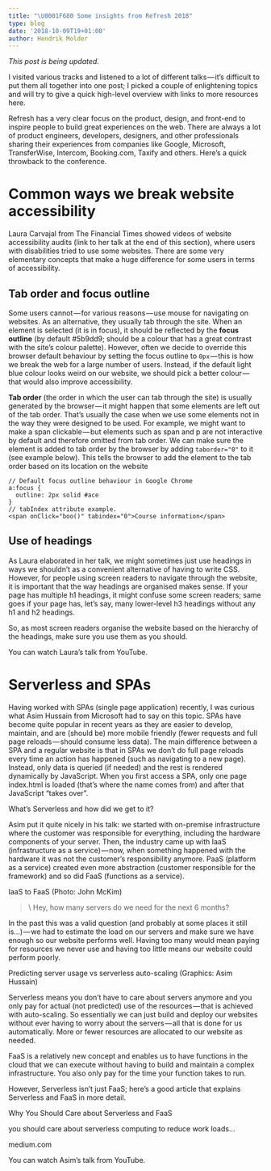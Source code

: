 ```yaml
---
title: "\U0001F680 Some insights from Refresh 2018"
type: blog
date: '2018-10-09T19+01:00'
author: Hendrik Molder
---
```

_This post is being updated._

I visited various tracks and listened to a lot of different talks — it’s difficult to put them all together into one post; I picked a couple of enlightening topics and will try to give a quick high-level overview with links to more resources here.

Refresh has a very clear focus on the product, design, and front-end to inspire people to build great experiences on the web. There are always a lot of product engineers, developers, designers, and other professionals sharing their experiences from companies like Google, Microsoft, TransferWise, Intercom, Booking.com, Taxify and others. Here’s a quick throwback to the conference.

# Common ways we break website accessibility

Laura Carvajal from The Financial Times showed videos of website accessibility audits (link to her talk at the end of this section), where users with disabilities tried to use some websites. There are some very elementary concepts that make a huge difference for some users in terms of accessibility.

## Tab order and focus outline

Some users cannot — for various reasons — use mouse for navigating on websites. As an alternative, they usually tab through the site. When an element is selected (it is in focus), it should be reflected by the **focus outline** (by default #5b9dd9; should be a colour that has a great contrast with the site’s colour palette). However, often we decide to override this browser default behaviour by setting the focus outline to `0px` — this is how we break the web for a large number of users. Instead, if the default light blue colour looks weird on our website, we should pick a better colour — that would also improve accessibility.

**Tab order** (the order in which the user can tab through the site) is usually generated by the browser — it might happen that some elements are left out of the tab order. That’s usually the case when we use some elements not in the way they were designed to be used. For example, we might want to make a span clickable — but elements such as span and p are not interactive by default and therefore omitted from tab order. We can make sure the element is added to tab order by the browser by adding `taborder="0"` to it (see example below). This tells the browser to add the element to the tab order based on its location on the website

```
// Default focus outline behaviour in Google Chrome
a:focus {
  outline: 2px solid #ace
}
// tabIndex attribute example.
<span onClick="boo()" tabindex="0">Course information</span>
```

## Use of headings

As Laura elaborated in her talk, we might sometimes just use headings in ways we shouldn’t as a convenient alternative of having to write CSS. However, for people using screen readers to navigate through the website, it is important that the way headings are organised makes sense. If your page has multiple h1 headings, it might confuse some screen readers; same goes if your page has, let’s say, many lower-level h3 headings without any h1 and h2 headings.

So, as most screen readers organise the website based on the hierarchy of the headings, make sure you use them as you should.

You can watch Laura’s talk from YouTube.

# Serverless and SPAs

Having worked with SPAs (single page application) recently, I was curious what Asim Hussain from Microsoft had to say on this topic. SPAs have become quite popular in recent years as they are easier to develop, maintain, and are (should be) more mobile friendly (fewer requests and full page reloads — should consume less data). The main difference between a SPA and a regular website is that in SPAs we don’t do full page reloads every time an action has happened (such as navigating to a new page). Instead, only data is queried (if needed) and the rest is rendered dynamically by JavaScript. When you first access a SPA, only one page index.html is loaded (that’s where the name comes from) and after that JavaScript “takes over”.

What’s Serverless and how did we get to it?

Asim put it quite nicely in his talk: we started with on-premise infrastructure where the customer was responsible for everything, including the hardware components of your server. Then, the industry came up with IaaS (infrastructure as a service) — now, when something happened with the hardware it was not the customer’s responsibility anymore. PaaS (platform as a service) created even more abstraction (customer responsible for the framework) and so did FaaS (functions as a service).

IaaS to FaaS (Photo: John McKim)

> \    Hey, how many servers do we need for the next 6 months?

In the past this was a valid question (and probably at some places it still is…) — we had to estimate the load on our servers and make sure we have enough so our website performs well. Having too many would mean paying for resources we never use and having too little means our website could perform poorly.

Predicting server usage vs serverless auto-scaling (Graphics: Asim Hussain)

Serverless means you don’t have to care about servers anymore and you only pay for actual (not predicted) use of the resources — that is achieved with auto-scaling. So essentially we can just build and deploy our websites without ever having to worry about the servers — all that is done for us automatically. More or fewer resources are allocated to our website as needed.

FaaS is a relatively new concept and enables us to have functions in the cloud that we can execute without having to build and maintain a complex infrastructure. You also only pay for the time your function takes to run.

However, Serverless isn’t just FaaS; here’s a good article that explains Serverless and FaaS in more detail.

Why You Should Care about Serverless and FaaS

you should care about serverless computing to reduce work loads…

medium.com

You can watch Asim’s talk from YouTube.
